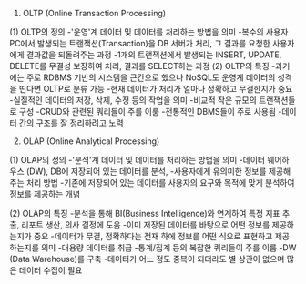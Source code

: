 1. OLTP (Online Transaction Processing)

(1) OLTP의 정의
  -'운영'계 데이터 및 데이터를 처리하는 방법을 의미
  -복수의 사용자 PC에서 발생되는 트랜잭션(Transaction)을 
  DB 서버가 처리, 그 결과를 요청한 사용자에게 결과값을 되돌려주는 과정
  -1개의 트랜잭션에서 발생되는 INSERT, UPDATE, DELETE를 
  무결성 보장하여 처리, 결과를 SELECT하는 과정
(2) OLTP의 특징
  -과거에는 주로 RDBMS 기반의 시스템을 근간으로 했으나
  NoSQL도 운영계 데이터의 성격을 띤다면 OLTP로 분류 가능
  -현재 데이터가 처리가 얼마나 정확하고 무결한지가 중요
  -실질적인 데이터의 저장, 삭제, 수정 등의 작업을 의미
  -비교적 작은 규모의 트랜잭션들로 구성
  -CRUD와 관련된 쿼리들이 주를 이룸
  -전통적인 DBMS들이 주로 사용됨
  -데이터 간의 구조를 잘 정리하려고 노력

2. OLAP (Online Analytical Processing)
   
(1) OLAP의 정의
  -'분석'계 데이터 및 데이터를 처리하는 방법을 의미
  -데이터 웨어하우스 (DW), DB에 저장되어 있는 데이터를 분석, 
  -사용자에게 유의미한 정보를 제공해주는 처리 방법
  -기존에 저장되어 있는 데이터를 사용자의 요구와 목적에 맞게 분석하여 정보를 제공하는 개념
   
(2) OLAP의 특징
  -분석을 통해 BI(Business Intelligence)와 연계하여 특정 지표 추출, 리포트 생산, 의사 결정에 도움
  -이미 저장된 데이터를 바탕으로 어떤 정보를 제공하는지가 중요
  -데이터가 무결, 정확하다는 전재 하에 정보를 어떤 식으로 표현하고 제공하는지를 의미
  -대용량 데이터를 취급
  -통계/집계 등의 복잡한 쿼리들이 주를 이룸
  -DW (Data Warehouse)를 구축
  -데이터가 어느 정도 중복이 되더라도 별 상관이 없으며 많은 데이터 수집이 필요
